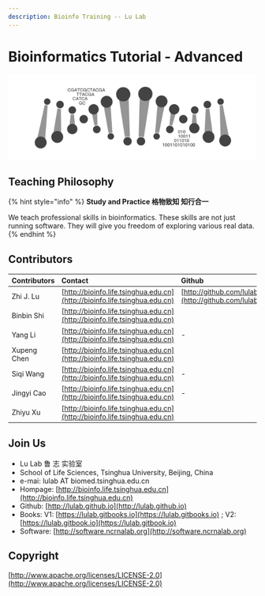 ```yaml
---
description: Bioinfo Training -- Lu Lab
---
```


# Bioinformatics Tutorial - Advanced

![](.gitbook/assets/book_logo.png)

## Teaching Philosophy

{% hint style="info" %}
**Study and Practice 格物致知 知行合一**

We teach professional skills in bioinformatics. These skills are not just running software. They will give you freedom of exploring various real data.
{% endhint %}

## Contributors

| Contributors | Contact | Github |
| :--- | :--- | :--- |
| Zhi J. Lu | [http://bioinfo.life.tsinghua.edu.cn](http://bioinfo.life.tsinghua.edu.cn) | [http://github.com/lulab](http://github.com/lulab) |
| Binbin Shi | [http://bioinfo.life.tsinghua.edu.cn](http://bioinfo.life.tsinghua.edu.cn) |  |
| Yang Li | [http://bioinfo.life.tsinghua.edu.cn](http://bioinfo.life.tsinghua.edu.cn) | - |
| Xupeng Chen | [http://bioinfo.life.tsinghua.edu.cn](http://bioinfo.life.tsinghua.edu.cn) |  |
| Siqi Wang | [http://bioinfo.life.tsinghua.edu.cn](http://bioinfo.life.tsinghua.edu.cn) | - |
| Jingyi Cao | [http://bioinfo.life.tsinghua.edu.cn](http://bioinfo.life.tsinghua.edu.cn) | - |
| Zhiyu Xu | [http://bioinfo.life.tsinghua.edu.cn](http://bioinfo.life.tsinghua.edu.cn) |  |

## Join Us

* Lu Lab 鲁 志 实验室
* School of Life Sciences, Tsinghua University, Beijing, China
* e-mai: lulab AT biomed.tsinghua.edu.cn
* Hompage: [http://bioinfo.life.tsinghua.edu.cn](http://bioinfo.life.tsinghua.edu.cn)
* Github: [http://lulab.github.io](http://lulab.github.io)
* Books: V1: [https://lulab.gitbooks.io](https://lulab.gitbooks.io) ;  V2: [https://lulab.gitbook.io](https://lulab.gitbook.io)
* Software: [http://software.ncrnalab.org](http://software.ncrnalab.org)

## Copyright

[http://www.apache.org/licenses/LICENSE-2.0](http://www.apache.org/licenses/LICENSE-2.0)

